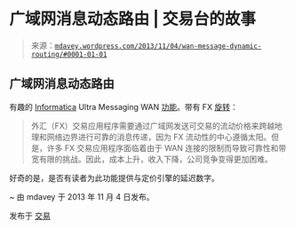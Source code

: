 <!--yml

category: 未分类

date: 2024-05-18 05:59:09

-->

# 广域网消息动态路由 | 交易台的故事

> 来源：[`mdavey.wordpress.com/2013/11/04/wan-message-dynamic-routing/#0001-01-01`](https://mdavey.wordpress.com/2013/11/04/wan-message-dynamic-routing/#0001-01-01)

## 广域网消息动态路由

有趣的 [Informatica](http://www.informatica.com/uk/products/messaging/options/ultra-messaging-dynamic-routing/) Ultra Messaging WAN [功能](http://www.informatica.com/Images/02229_ultra-messaging-dynamic-routing-option_ds_en-US.pdf)。带有 FX [旋转](http://vip.informatica.com/?elqPURLPage=10756)：

> 外汇（FX）交易应用程序需要通过广域网发送可交易的流动价格来跨越地理和网络边界进行可靠的消息传递，因为 FX 流动性的中心遵循太阳。但是，许多 FX 交易应用程序面临着由于 WAN 连接的限制而导致可靠性和带宽有限的挑战。因此，成本上升，收入下降，公司竞争变得更加困难。

好奇的是，是否有读者为此功能提供与定价引擎的延迟数字。

~ 由 mdavey 于 2013 年 11 月 4 日发布。

发布于 [交易](https://mdavey.wordpress.com/category/trading/)
